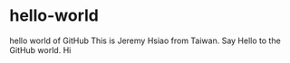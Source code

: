 # hello-world
hello world of GitHub
This is Jeremy Hsiao from Taiwan.
Say Hello to the GitHub world.
Hi
